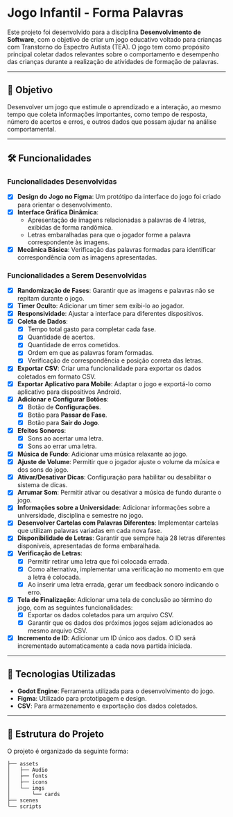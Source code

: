 # Jogo Infantil - Forma Palavras

Este projeto foi desenvolvido para a disciplina **Desenvolvimento de Software**, com o objetivo de criar um jogo educativo voltado para crianças com Transtorno do Espectro Autista (TEA). O jogo tem como propósito principal coletar dados relevantes sobre o comportamento e desempenho das crianças durante a realização de atividades de formação de palavras.

---

## 🎯 Objetivo

Desenvolver um jogo que estimule o aprendizado e a interação, ao mesmo tempo que coleta informações importantes, como tempo de resposta, número de acertos e erros, e outros dados que possam ajudar na análise comportamental.

---

## 🛠️ Funcionalidades

### Funcionalidades Desenvolvidas
- [x] **Design do Jogo no Figma**: Um protótipo da interface do jogo foi criado para orientar o desenvolvimento.
- [x] **Interface Gráfica Dinâmica**: 
  - Apresentação de imagens relacionadas a palavras de 4 letras, exibidas de forma randômica.
  - Letras embaralhadas para que o jogador forme a palavra correspondente às imagens.
- [x] **Mecânica Básica**: Verificação das palavras formadas para identificar correspondência com as imagens apresentadas.

### Funcionalidades a Serem Desenvolvidas
- [x] **Randomização de Fases**: Garantir que as imagens e palavras não se repitam durante o jogo.
- [x] **Timer Oculto**: Adicionar um timer sem exibi-lo ao jogador.
- [x] **Responsividade**: Ajustar a interface para diferentes dispositivos.
- [x] **Coleta de Dados**:
  - [x] Tempo total gasto para completar cada fase.
  - [x] Quantidade de acertos.
  - [x] Quantidade de erros cometidos.
  - [x] Ordem em que as palavras foram formadas.
  - [x] Verificação de correspondência e posição correta das letras.
- [x] **Exportar CSV**: Criar uma funcionalidade para exportar os dados coletados em formato CSV.
- [X] **Exportar Aplicativo para Mobile**: Adaptar o jogo e exportá-lo como aplicativo para dispositivos Android.
- [x] **Adicionar e Configurar Botões**:
  - [x] Botão de **Configurações**.
  - [x] Botão para **Passar de Fase**.
  - [x] Botão para **Sair do Jogo**.
- [x] **Efeitos Sonoros**:
  - [x] Sons ao acertar uma letra.
  - [x] Sons ao errar uma letra.
- [x] **Música de Fundo**: Adicionar uma música relaxante ao jogo.
- [X] **Ajuste de Volume**: Permitir que o jogador ajuste o volume da música e dos sons do jogo.
- [x] **Ativar/Desativar Dicas**: Configuração para habilitar ou desabilitar o sistema de dicas.
- [x] **Arrumar Som**: Permitir ativar ou desativar a música de fundo durante o jogo.  
- [x] **Informações sobre a Universidade**: Adicionar informações sobre a universidade, disciplina e semestre no jogo.  
- [x] **Desenvolver Cartelas com Palavras Diferentes**: Implementar cartelas que utilizam palavras variadas em cada nova fase.  
- [x] **Disponibilidade de Letras**: Garantir que sempre haja 28 letras diferentes disponíveis, apresentadas de forma embaralhada.  
- [x] **Verificação de Letras**:  
  - [x] Permitir retirar uma letra que foi colocada errada.  
  - [x] Como alternativa, implementar uma verificação no momento em que a letra é colocada.  
  - [x] Ao inserir uma letra errada, gerar um feedback sonoro indicando o erro.  
- [x] **Tela de Finalização**: Adicionar uma tela de conclusão ao término do jogo, com as seguintes funcionalidades:  
  - [x] Exportar os dados coletados para um arquivo CSV.  
  - [x] Garantir que os dados dos próximos jogos sejam adicionados ao mesmo arquivo CSV.  
- [x] **Incremento de ID**: Adicionar um ID único aos dados. O ID será incrementado automaticamente a cada nova partida iniciada.

---

## 🚀 Tecnologias Utilizadas

- **Godot Engine**: Ferramenta utilizada para o desenvolvimento do jogo.
- **Figma**: Utilizado para prototipagem e design.
- **CSV**: Para armazenamento e exportação dos dados coletados.

---

## 📌 Estrutura do Projeto

O projeto é organizado da seguinte forma:

```plaintext
├── assets
│   ├── Audio
│   ├── fonts
│   ├── icons
│   └── imgs
│       └── cards
├── scenes
└── scripts
